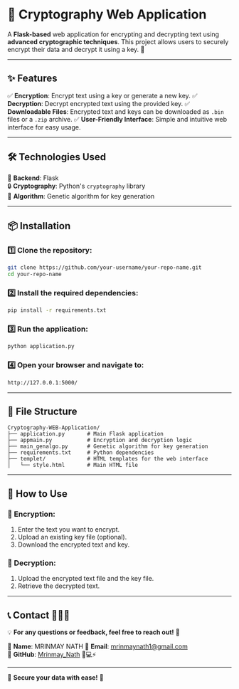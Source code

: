 # 🔐 Cryptography Web Application

A **Flask-based** web application for encrypting and decrypting text using **advanced cryptographic techniques**. This project allows users to securely encrypt their data and decrypt it using a key. 🔑

---

## ✨ Features

✅ **Encryption**: Encrypt text using a key or generate a new key.
✅ **Decryption**: Decrypt encrypted text using the provided key.
✅ **Downloadable Files**: Encrypted text and keys can be downloaded as `.bin` files or a `.zip` archive.
✅ **User-Friendly Interface**: Simple and intuitive web interface for easy usage.

---

## 🛠️ Technologies Used

🚀 **Backend**: Flask  
🔒 **Cryptography**: Python's `cryptography` library  
🧬 **Algorithm**: Genetic algorithm for key generation

---

## 📦 Installation

### 1️⃣ Clone the repository:
```bash
git clone https://github.com/your-username/your-repo-name.git
cd your-repo-name
```

### 2️⃣ Install the required dependencies:
```bash
pip install -r requirements.txt
```

### 3️⃣ Run the application:
```bash
python application.py
```

### 4️⃣ Open your browser and navigate to:
```bash
http://127.0.0.1:5000/
```

---

## 📂 File Structure
```
Cryptography-WEB-Application/
├── application.py       # Main Flask application
├── appmain.py           # Encryption and decryption logic
├── main_genalgo.py      # Genetic algorithm for key generation
├── requirements.txt     # Python dependencies
├── templet/             # HTML templates for the web interface
│   └── style.html       # Main HTML file
```

---

## 🚀 How to Use

### 🔹 Encryption:
1. Enter the text you want to encrypt.
2. Upload an existing key file (optional).
3. Download the encrypted text and key.

### 🔹 Decryption:
1. Upload the encrypted text file and the key file.
2. Retrieve the decrypted text.

---

## 📞 Contact 🤩🚀🔥

💡 **For any questions or feedback, feel free to reach out!** 💬

👤 **Name**: MRINMAY NATH 
📧 **Email**: [mrinmaynath1@gmail.com](mailto:mrinmaynath1@gmail.com)  
🐙 **GitHub**: [Mrinmay_Nath](https://github.com/Mrinmay_Nath) 🚀💻⚡

---

🔐 **Secure your data with ease!** 🚀

